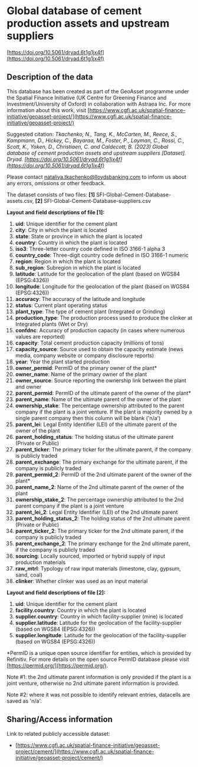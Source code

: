 # Global database of cement production assets and upstream suppliers

[https://doi.org/10.5061/dryad.6t1g1jx4f](https://doi.org/10.5061/dryad.6t1g1jx4f)

## Description of the data

This database has been created as part of the GeoAsset programme under the Spatial Finance Initiative (UK Centre for Greening Finance and Investment/University of Oxford) in collaboration with Astraea Inc. For more information about this work, visit [https://www.cgfi.ac.uk/spatial-finance-initiative/geoasset-project/](https://www.cgfi.ac.uk/spatial-finance-initiative/geoasset-project/)

Suggested citation: *Tkachenko, N., Tang, K., McCarten, M., Reece, S., Kampmann, D., Hickey, C., Bayaraa, M., Foster, P., Layman, C., Rossi, C., Scott, K., Yoken, D., Christiaen, C. and Caldecott, B. (2023) Global database of cement production assets and upstream suppliers [Dataset]. Dryad. [https://doi.org/10.5061/dryad.6t1g1jx4f](https://doi.org/10.5061/dryad.6t1g1jx4f)*

Please contact [nataliya.tkachenko@lloydsbanking.com](nataliya.tkachenko@lloydsbanking.com) to inform us about any errors, omissions or other feedback.

The dataset consists of two files: **[1]** SFI-Global-Cement-Database-assets.csv, **[2]** SFI-Global-Cement-Database-suppliers.csv

**Layout and field descriptions of file [1]:**

1. **uid**: Unique identifier for the cement plant
2. **city**: City in which the plant is located
3. **state**: State or province in which the plant is located
4. **country**: Country in which the plant is located
5. **iso3**: Three-letter country code defined in ISO 3166-1 alpha 3
6. **country\_code**: Three-digit country code defined in ISO 3166-1 numeric
7. **region**: Region in which the plant is located
8. **sub\_region**: Subregion in which the plant is located
9. **latitude**: Latitude for the geolocation of the plant (based on WGS84 (EPSG:4326))
10. **longitude**: Longitude for the geolocation of the plant (based on WGS84 (EPSG:4326))
11. **accuracy**: The accuracy of the latitude and longitude
12. **status**: Current plant operating status
13. **plant\_type**: The type of cement plant (Integrated or Grinding)
14. **production\_type**: The production process used to produce the clinker at Integrated plants (Wet or Dry)
15. **confdnc**: Accuracy of production capacity (in cases where numerous values are reported)
16. **capacity**: Total cement production capacity (millions of tons)
17. **capacity\_source**: Source used to obtain the capacity estimate (news media, company website or company disclosure reports)
18. **year**: Year the plant started production
19. **owner\_permid**: PermID of the primary owner of the plant\*
20. **owner\_name**: Name of the primary owner of the plant
21. **owner\_source**: Source reporting the ownership link between the plant and owner
22. **parent\_permid**: PermID of the ultimate parent of the owner of the plant\*
23. **parent\_name**: Name of the ultimate parent of the owner of the plant
24. **ownership\_stake**: The percentage ownership attributed to the parent company if the plant is a joint venture. If the plant is majority owned by a single parent company then this column will be blank ('n/a')
25. **parent\_lei**: Legal Entity Identifier (LEI) of the ultimate parent of the owner of the plant
26. **parent\_holding\_status**: The holding status of the ultimate parent (Private or Public)
27. **parent\_ticker**: The primary ticker for the ultimate parent, if the company is publicly traded
28. **parent\_exchange**: The primary exchange for the ultimate parent, if the company is publicly traded
29. **parent\_permid\_2**: PermID of the 2nd ultimate parent of the owner of the plant\*
30. **parent\_name\_2**: Name of the 2nd ultimate parent of the owner of the plant
31. **ownership\_stake\_2**: The percentage ownership attributed to the 2nd parent company if the plant is a joint venture
32. **parent\_lei\_2**: Legal Entity Identifier (LEI) of the 2nd ultimate parent
33. **parent\_holding\_status\_2**: The holding status of the 2nd ultimate parent (Private or Public)
34. **parent\_ticker\_2**: The primary ticker for the 2nd ultimate parent, if the company is publicly traded
35. **parent\_exchange\_2**: The primary exchange for the 2nd ultimate parent, if the company is publicly traded
36. **sourcing**: Locally sourced, imported or hybrid supply of input production materials
37. **raw\_mtrl**: Typology of raw input materials (limestone, clay, gypsum, sand, coal)
38. **clinker**: Whether clinker was used as an input material

**Layout and field descriptions of file [2]:**

1. **uid**: Unique identifier for the cement plant
2. **facility.country**: Country in which the plant is located
3. **supplier.country**: Country in which facility-supplier (mine) is located
4. **supplier.latitude**: Latitude for the geolocation of the facility-supplier (based on WGS84 (EPSG:4326))
5. **supplier.longitude**: Latitude for the geolocation of the facility-supplier (based on WGS84 (EPSG:4326))

\*PermID is a unique open source identifier for entities, which is provided by Refinitiv. For more details on the open source PermID database please visit [https://permid.org/](https://permid.org/).

Note #1: the 2nd ultimate parent information is only provided if the plant is a joint venture, otherwise no 2nd ultimate parent information is provided.

Note #2: where it was not possible to identify relevant entries, datacells are saved as 'n/a'.

## Sharing/Access information

Link to related publicly accessible dataset:

* [https://www.cgfi.ac.uk/spatial-finance-initiative/geoasset-project/cement/](https://www.cgfi.ac.uk/spatial-finance-initiative/geoasset-project/cement/)